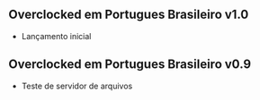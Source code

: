 ## Overclocked em Portugues Brasileiro v1.0
- Lançamento inicial

## Overclocked em Portugues Brasileiro v0.9
- Teste de servidor de arquivos
